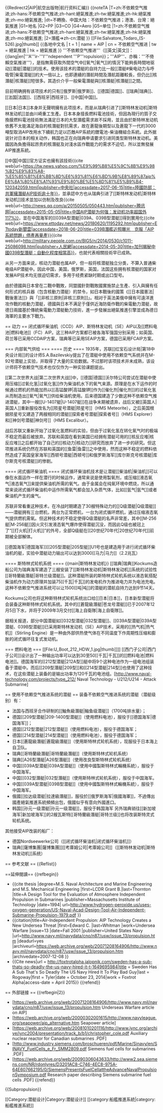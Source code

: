 {{Redirect2|AIP|航空出版物|航行资料汇编}}
{{noteTA
|T=zh:不依赖空气推进;zh-hans:不依赖空气推进;zh-hant:絕氣推進;zh-tw:絕氣推進;zh-hk:絕氣推進;zh-mo:絕氣推進;
|dt=不轉換、中国大陆：不依赖空气推进；港澳、台灣：絕氣推進
|G1=地名
|G2=PP
|G3=CO
|G4=Aero
|G5=单位
|1=zh:不依赖空气推进;zh-hans:不依赖空气推进;zh-hant:絕氣推進;zh-tw:絕氣推進;zh-hk:絕氣推進;zh-mo:絕氣推進;
|2=潛艦=>zh-cn:潜艇
}}
[[File:Salvatore_Todaro_(S-526).jpg|thumb]]
{{各地中文名
 | t    = 1
 | name  = AIP
 | cn    = 不依赖空气推进
 | tw    = 絕氣推進
 | hk    = 絕氣推進
}}
'''不依赖空气推进'''（[[英文|英文]]：{{lang|en|'''A'''ir-'''I'''ndependent '''P'''ropulsion}}；'''AIP'''、亦稱：'''不倚賴空氣推进'''），是指無需获取外間空气中[[氧气|氧气]]的情況下能夠長時間地驱动[[潜艇|潜艇]]的技术。使用该技术的潜艇的自持力比一般[[潜艇#柴电动力与呼吸管|柴電潜艇]]的大一倍以上，也即連續的潛航時間及潛航距離較長，但仍比[[核潛艇|核潛艇]]短很多。其造价介乎一般柴電潛艇與[[核潛艇|核潛艇]]之間。

目前明确拥有该项技术的只有[[俄罗斯|俄罗斯]]、[[德国|德国]]、[[瑞典|瑞典]]、[[法国|法国]]、[[西班牙|西班牙]]、[[中国|中国]]。

[[日本|日本]]本身并无聲明擁有此项技术，而是从瑞典引进了[[斯特林发动机|斯特林发动机]]並由川崎重工生產。日本本身擅長燃料電池技術，但因為現行的質子交換膜燃料電池技術無法滿足日本的大型潛艦需求故不採用，並且由於斯特林发动机依舊不太能滿足海自的核潛艇對抗需求，故在蒼龍後期型以及蒼龍下一代的3000噸型取消AIP改用水下續航力足以匹敵AIP系統的鋰電池-柴油機組合系統。此外据说针对日本的相关动作，韩国也正在向瑞典申请要求引进同类型斯特林发动机。美國因為負擔得起昂贵的核潛艇及对淺水區作戰能力的需求不迫切，所以並無發展AIP推進系統。

[[中国|中国]]官方证实也擁有該技術<ref>{{cite web|url=https://tw.news.yahoo.com/%E9%99%B8%E5%9C%8B%E9%98%B2%E9%83%A8-%E5%85%B1%E8%BB%8D%E6%93%81%E6%BD%9B%E8%89%87aip%E6%8A%80%E8%A1%93%E9%80%BE%E5%8D%81%E5%B9%B4-120342059.html|publisher=中央社|accessdate=2017-06-15|title=陸國防部：共軍擁潛艇AIP技術逾十年}}</ref>，並承認中方也从瑞典引进了[[斯特林发动机|斯特林发动机]]技术並加以仿制及改良<ref>{{cite web|url=http://news.qq.com/a/20150505/050443.htm|publisher=腾讯网|accessdate=2015-05-05|title=中国AIP潜艇为何强：发动机功率超国外117%}}</ref>，並在中国海军的[[039A型潜艇|039A、039B型潜艇]]得到實用化<ref>{{cite web|url=https://www.ettoday.net/news/20180620/1195292.htm|publisher=ETtoday新聞雲|accessdate=2018-06-20|title=039B潛艦近照曝光　克服「AIP系統問題」停產再量產}}</ref><ref>{{cite web|url=http://military.people.com.cn/BIG5/n/2014/0530/c1011-25086098.html|publisher=人民網|accessdate=2014-05-30|title=加刊揭秘中國039B型潛艇：自動化程度相當高}}</ref>，也就代表相關技術早已成熟。

从另一方面来说，核动力潜艇也属AIP，但一般将核潜艇独立分类，不算入普通柴电级AIP潜艇中。因此中国，美国，俄罗斯，英国，法国这些拥有核潜艇的国家对发展AIP技术均无很迫切需求，多用于经费紧缺时期或出口型号。

由於德國與日本曾在二戰中戰敗，同盟國針對戰敗國實施禁止生產、引入與擁有任何形式的核兵器（包含核動力潜艇）的禁令，如日本戰後的國策《[[日本國憲法|戰後憲法]]》與「[[非核三原則|非核三原則]]」。相对于英法美俄中擁有可遠洋進攻作戰的核動力潜艇，德國與日本不满足于僅供近海防衛作戰的柴電動力潜艇，故德日兩國基於傳統柴電動力潜艇動力技術，進一步發展出絕氣推進引擎並成為德日海軍的主要水下戰力。

== 动力 ==
闭式循环柴油机（CCD）AIP、斯特林发动机（SE）AIP以及[[燃料电池|燃料电池]]（FC）AIP。这三种AIP方案都已被各海军强国分别采用；如英国、荷兰等已采用CCDAIP方案，瑞典等已采用SEAIP方案，德国已采用FCAIP方案。

=== 内部氧气供给 ===
==== 历史 ====
1935年，苏联[[红宝石设计局|第18中央设计局]]的设计师S.A.Bazilevskiy提出了在潜艇中使用不依赖空气系统并在M-92号潜艇上实验，并取得了大量的实验数据。不过那时该项技术并未成熟，该设计师将不依赖空气技术也仅仅作为一种实验课题提出。

[[第二次世界大战|第二次世界大战]]中，[[德国|德国]]沃尔特公司尝试在潜艇中使用压缩[[过氧化氢|过氧化氢]]作为柴油机水下的氧气来源。原理是在水下运作的时候通过燃机的热能加热以[[高锰酸钾|高锰酸钾]]作为[[催化剂|催化剂]]的过氧化氢从而制造出[[氧气|氧气]]供给柴油机使用。后来德国建造了少数这种不依赖空气推进潜艇，其中一艘[[U-1407艇|U-1407艇]]在战争末期被遗弃，战后又被[[英国人|英国人]]重新服役改名为[[陨星号潜艇|陨星号]]（HMS Meteorite），之后英国根据陨星号又建造了两艘相同的潜艇[[探索者号潜艇|探索者号]]（HMS Explorer）和[[神剑号潜艇|神剑号]]（HMS Excalibur）。

战后苏联又重新开始了过氧化氢燃料的实验，但由于过氧化氢在转化氧气时的极端不稳定而最后被放弃。苏联和英国在看到美国已经拥有潜艇可用的[[核反应堆|核反应堆]]之后都开始了自己的[[核动力|核动力]]研究而放弃了进一步的研究。但这项推进系统仍然在苏联和英国的[[鱼雷|鱼雷]]之中使用，然而这种不稳定的燃料依然造成了英国皇家海军[[西顿号潜艇|西顿号]]和俄罗斯海军[[库尔斯克号核潜艇|库尔斯克号核潜艇]]的惨剧。

==== 闭式循环柴油机 ====
闭式循环柴油机技术是让潜艇[[柴油机|柴油机]]可以像在水面运作一样在潜行的时候运作，通常来说是使用製氧剂，或压缩[[液态氧气|液态氧气]]来提供柴油机所需的氧气。由于金属会在纯氧环境中燃烧，所以通常来说闭式循环柴油机中运作所需氧气都会加入杂质气体，比如[[氩气|氩气]]或者柴油机产生的废气。

苏联非常看重这种技术，在冷战时期建造了30艘特殊动力的[[Q级潜艇|Q级潜艇]]——潜艇拥有三台燃机，两台为正常燃机，一台为闭式循环燃机，通过压缩液态氧气提供燃机需氧。但这种技术的不稳定使得Q级潜艇的名声非常差，其中[[M-256艇|M-256艇]]因火灾引发液态氧气爆炸使得潜艇沉没，而因此Q级也被冠上了“[[打火机|打火机]]”的外号，全部Q级艇在[[20世纪70年代|20世纪70年代]]前期被全部解体。

[[德国海军|德国海军]][[205型潜艇|205型艇]]U1号也是建造用于进行闭式循环柴油机的艇，实验中潜艇动力输出可以达到3000[[马力|马力]]（2.2兆瓦）

==== 斯特林式轮机系统 ====
{{main|斯特林发动机}}
[[瑞典|瑞典]]Kockums造船公司为瑞典海军建造了三艘安装了[[斯特林发动机|斯特林发动机]]系统的试验性[[哥特蘭級潛艇|哥特兰级潜艇]]。这种潜艇所装的斯特林式轮机系统以液态氧搭配柴油机作为动力原理并加装75[[千瓦|千瓦]]的发电机作为推进电力并为电池充电。这种不依赖空气推进系统可以让1500[[吨|吨]]的潜艇的潜航自持力达到9节14天。

Kockums公司也将这种斯特林式轮机系统出口给[[日本|日本]]，日本新型潜艇将会装备这种斯特林式轮机系统。其中的[[蒼龍級潛艇|苍龙号潜艇]]已于2007年12月5日下水，并将于2009年3月交付[[海上自衛隊|海上自衛隊]]。

据相关报道，部分中国潜艇如[[032型潜艇|032型潜艇]]、[[039A型潜艇|039A型潜艇、039B型潜艇]]已采用斯特林发动机（SE）AIP技术，采用的[[热气机|热气机]]（Stirling Engine）是一种由外部供热使气体在不同温度下作周期性压缩和膨胀的闭式循环往复式发动机。

=== 燃料电池 ===
[[File:U_Boot_212_HDW_1.jpg|thumb]]]]
[[西门子公司|西门子公司]]设计出了一种输出功率可以达到30至50[[千瓦|千瓦]]的[[燃料电池|燃料电池]]。德国海军的[[212型潜艇|212A型]]艇中将9个这种电池作为一组电池组装备于潜艇中。而后[[209型潛艇|209型]]和[[214型潜艇|214型]]也使用了这种技术，在这些潜艇上装备的是输出功率为120千瓦的电池组。<ref>[http://www.naval-technology.com/projects/type_212/ Naval Technology - U212/U214 - Attack Submarine<!-- Bot generated title -->]</ref>

== 使用不依赖空气推进系统的潜艇 ==
装备不依赖空气推进系统的潜艇（潜艇级别）有：

* 法国与西班牙合作研制的[[鮋魚級潛艇|鲉鱼级潜艇]]（1700吨排水量）；
* 德国[[209型潜艇|209-1400型潜艇]]（使用燃料电池），服役于[[德国海军|德国海军]]；
* 德国[[212型潜艇|212型潜艇]]（使用燃料电池），服役于德国海军；
* 德国[[214型潜艇|214型潜艇]]（使用燃料电池），服役于德国海军；
* 日本[[蒼龍級潛艇|蒼龍級潛艇]]（使用斯特林式轮机系统），现服役于日本海上自卫队。
* 瑞典[[哥特蘭級潛艇|哥特蘭級潛艇]]（使用斯特林式轮机系统）
* 瑞典[[A26型潛艇|A26型潛艇]]（使用改良型斯特林式轮机系统）
* 中国[[039A型潜艇|039A型潜艇]]（使用中國製斯特林式輪機系統），服役于中国海军。 
* 中国[[032型潛艇|032型潛艇]]（使用斯特林式轮机系统），服役于中国海军。 
* 中国[[039A型潜艇|039B型潜艇]]（使用中國製斯特林式輪機系統），服役于中国海军。 
* 俄國[[拉达级潜艇|拉達級潛艇]]，服役於[[俄罗斯海军|俄國海軍]]，不過傳出國產絕氣推進系統頻頻出包，俄國似乎有意向外國進口。 
* 韩国[[孙元一级潜艇|孙元一级潜艇]]，服役于韩国海军
另外瑞典销往[[新加坡海军|新加坡海军]]的2艘瓦斯特[[哥特蘭級潛艇|哥特兰级]]也将改装斯特灵式轮机系统。

其他接受AIP改装的船厂：
* 德国Nordseewerke公司（[[闭式循环柴油机|闭式循环柴油机]]）
* 瑞典[[薩博集團|薩博集團]][[考庫姆公司|考庫姆公司]]（[[斯特林发动机|斯特林发动机]]系统）

== 参考文献 ==
{{Reflist}}

==延伸閱讀==
{{refbegin}}
* {{cite thesis |degree=M.S. Naval Architecture and Marine Engineering and M.S. Mechanical Engineering |first=LCDR Grant B.|last=Thornton |title=A Design Tool for the Evaluation of Atmosphere Independent Propulsion in Submarines |publisher=Massachusetts Institute of Technology |date=1994| url=http://www.hydrogen-peroxide.us/uses-oxygen-generation/US-Naval-Acad-Design-Tool-Air-Independent-Submarine-Propulsion-1979.pdf }}
* {{citation|title=Air-Independent Propulsion: AIP Technology Creates a New Undersea Threat |first=Edward C. |last=Whitman |work=Undersea Warfare |issue=13 |date=Fall 2001 |publisher=United States Navy |url=http://www.navy.mil/navydata/cno/n87/usw/issue_13/propulsion.htm |deadurl=yes |archiveurl=https://web.archive.org/web/20071208164906/http://www.navy.mil/navydata/cno/n87/usw/issue_13/propulsion.htm |archivedate=2007-12-08 }}
* {{Cite news|url = http://foxtrotalpha.jalopnik.com/sweden-has-a-sub-thats-so-deadly-the-us-navy-hired-it-t-1649695984|title = Sweden Has A Sub That's So Deadly The US Navy Hired It To Play Bad Guy|last = Rogoway|first = Tyler|date = October 23, 2014|work = Foxtrot Alpha|access-date = April 2015}}
{{refend}}

== 外部链接 ==
{{refbegin|2}}
* [https://web.archive.org/web/20071208164906/http://www.navy.mil/navydata/cno/n87/usw/issue_13/propulsion.htm Underseas Warfare article on AIP]
* [https://web.archive.org/web/20000302001615/http://www.navyleague.org/seapower/aip_alternative.htm Seapower article]
* [https://web.archive.org/web/20081010201116/http://www.iync.org/archive/iync2004/presentation/track_b/b1/christopher_cole.pdf Auxiliary nuclear reactor for Canadian submarines .PDF]
* [http://www.industry.siemens.com/broschueren/pdf/Marine/Sinavy/en/SINAVY_FuelCells_e_Fr_SMM2809.pdf Siemens fuel cells for submarines .PDF]
* [https://web.archive.org/web/20090306043633/http://www2.sea.siemens.com/NR/rdonlyres/D3201AC8-C746-4EC8-975A-64E607662195/0/SiemensPresentsFuelCellattheAdvanceNavalPropulsionSymposium.pdf Research paper describing Siemens submarine fuel cells .PDF]
{{refend}}

{{Subpropulsion}}

[[Category:潜艇设计|Category:潜艇设计]]
[[category:船艦推進系統|category:船艦推進系統]]